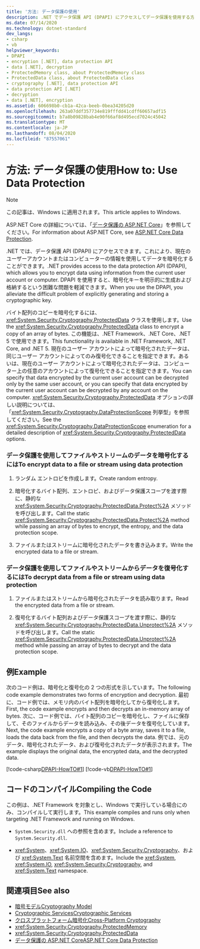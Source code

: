 ```yaml
---
title: '方法: データ保護の使用'
description: .NET でデータ保護 API (DPAPI) にアクセスしてデータ保護を使用する方法について説明します。
ms.date: 07/14/2020
ms.technology: dotnet-standard
dev_langs:
- csharp
- vb
helpviewer_keywords:
- DPAPI
- encryption [.NET], data protection API
- data [.NET], decryption
- ProtectedMemory class, about ProtectedMemory class
- ProtectedData class, about ProtectedData class
- cryptography [.NET], data protection API
- data protection API [.NET]
- decryption
- data [.NET], encryption
ms.assetid: 606698b0-cb1a-42ca-beeb-0bea34205d20
ms.openlocfilehash: 263a07ddf357734e819fffdd41cdff60657adf15
ms.sourcegitcommit: b7a8b09828bab4e90f66af8d495ecd7024c45042
ms.translationtype: MT
ms.contentlocale: ja-JP
ms.lasthandoff: 08/04/2020
ms.locfileid: "87557061"
---
```

# <a name="how-to-use-data-protection"></a><span data-ttu-id="231ec-103">方法: データ保護の使用</span><span class="sxs-lookup"><span data-stu-id="231ec-103">How to: Use Data Protection</span></span>

> [!NOTE]
> <span data-ttu-id="231ec-104">この記事は、Windows に適用されます。</span><span class="sxs-lookup"><span data-stu-id="231ec-104">This article applies to Windows.</span></span>
>
> <span data-ttu-id="231ec-105">ASP.NET Core の詳細については、「[データ保護の ASP.NET Core](/aspnet/core/security/data-protection/introduction)」を参照してください。</span><span class="sxs-lookup"><span data-stu-id="231ec-105">For information about ASP.NET Core, see [ASP.NET Core Data Protection](/aspnet/core/security/data-protection/introduction).</span></span>

<span data-ttu-id="231ec-106">.NET では、データ保護 API (DPAPI) にアクセスできます。これにより、現在のユーザーアカウントまたはコンピューターの情報を使用してデータを暗号化することができます。</span><span class="sxs-lookup"><span data-stu-id="231ec-106">.NET provides access to the data protection API (DPAPI), which allows you to encrypt data using information from the current user account or computer.</span></span>  <span data-ttu-id="231ec-107">DPAPI を使用すると、暗号化キーを明示的に生成および格納するという困難な問題を軽減できます。</span><span class="sxs-lookup"><span data-stu-id="231ec-107">When you use the DPAPI, you alleviate the difficult problem of explicitly generating and storing a cryptographic key.</span></span>  
  
<span data-ttu-id="231ec-108">バイト配列のコピーを暗号化するには、<xref:System.Security.Cryptography.ProtectedData> クラスを使用します。</span><span class="sxs-lookup"><span data-stu-id="231ec-108">Use the <xref:System.Security.Cryptography.ProtectedData> class to encrypt a copy of an array of bytes.</span></span> <span data-ttu-id="231ec-109">この機能は、.NET Framework、.NET Core、.NET 5 で使用できます。</span><span class="sxs-lookup"><span data-stu-id="231ec-109">This functionality is available in .NET Framework, .NET Core, and .NET 5.</span></span>  <span data-ttu-id="231ec-110">現在のユーザー アカウントによって暗号化されたデータは、同じユーザー アカウントによってのみ復号化できることを指定できます。あるいは、現在のユーザー アカウントによって暗号化されたデータは、コンピューター上の任意のアカウントによって復号化できることを指定できます。</span><span class="sxs-lookup"><span data-stu-id="231ec-110">You can specify that data encrypted by the current user account can be decrypted only by the same user account, or you can specify that data encrypted by the current user account can be decrypted by any account on the computer.</span></span>  <span data-ttu-id="231ec-111"><xref:System.Security.Cryptography.ProtectedData> オプションの詳しい説明については、「<xref:System.Security.Cryptography.DataProtectionScope> 列挙型」を参照してください。</span><span class="sxs-lookup"><span data-stu-id="231ec-111">See the <xref:System.Security.Cryptography.DataProtectionScope> enumeration for a detailed description of <xref:System.Security.Cryptography.ProtectedData> options.</span></span>  
  
### <a name="to-encrypt-data-to-a-file-or-stream-using-data-protection"></a><span data-ttu-id="231ec-112">データ保護を使用してファイルやストリームのデータを暗号化するには</span><span class="sxs-lookup"><span data-stu-id="231ec-112">To encrypt data to a file or stream using data protection</span></span>  
  
1. <span data-ttu-id="231ec-113">ランダム エントロピを作成します。</span><span class="sxs-lookup"><span data-stu-id="231ec-113">Create random entropy.</span></span>  
  
2. <span data-ttu-id="231ec-114">暗号化するバイト配列、エントロピ、およびデータ保護スコープを渡す際に、静的な <xref:System.Security.Cryptography.ProtectedData.Protect%2A> メソッドを呼び出します。</span><span class="sxs-lookup"><span data-stu-id="231ec-114">Call the static <xref:System.Security.Cryptography.ProtectedData.Protect%2A> method while passing an array of bytes to encrypt, the entropy, and the data protection scope.</span></span>  
  
3. <span data-ttu-id="231ec-115">ファイルまたはストリームに暗号化されたデータを書き込みます。</span><span class="sxs-lookup"><span data-stu-id="231ec-115">Write the encrypted data to a file or stream.</span></span>  
  
### <a name="to-decrypt-data-from-a-file-or-stream-using-data-protection"></a><span data-ttu-id="231ec-116">データ保護を使用してファイルやストリームからデータを復号化するには</span><span class="sxs-lookup"><span data-stu-id="231ec-116">To decrypt data from a file or stream using data protection</span></span>  
  
1. <span data-ttu-id="231ec-117">ファイルまたはストリームから暗号化されたデータを読み取ります。</span><span class="sxs-lookup"><span data-stu-id="231ec-117">Read the encrypted data from a file or stream.</span></span>  
  
2. <span data-ttu-id="231ec-118">復号化するバイト配列およびデータ保護スコープを渡す際に、静的な <xref:System.Security.Cryptography.ProtectedData.Unprotect%2A> メソッドを呼び出します。</span><span class="sxs-lookup"><span data-stu-id="231ec-118">Call the static <xref:System.Security.Cryptography.ProtectedData.Unprotect%2A> method while passing an array of bytes to decrypt and the data protection scope.</span></span>  
  
## <a name="example"></a><span data-ttu-id="231ec-119">例</span><span class="sxs-lookup"><span data-stu-id="231ec-119">Example</span></span>

<span data-ttu-id="231ec-120">次のコード例は、暗号化と復号化の 2 つの形式を示しています。</span><span class="sxs-lookup"><span data-stu-id="231ec-120">The following code example demonstrates two forms of encryption and decryption.</span></span>  <span data-ttu-id="231ec-121">最初に、コード例では、メモリ内のバイト配列を暗号化してから復号化します。</span><span class="sxs-lookup"><span data-stu-id="231ec-121">First, the code example encrypts and then decrypts an in-memory array of bytes.</span></span>  <span data-ttu-id="231ec-122">次に、コード例では、バイト配列のコピーを暗号化し、ファイルに保存して、そのファイルからデータを読み込み、その後データを復号化しています。</span><span class="sxs-lookup"><span data-stu-id="231ec-122">Next, the code example encrypts a copy of a byte array, saves it to a file, loads the data back from the file, and then decrypts the data.</span></span>  <span data-ttu-id="231ec-123">例では、元のデータ、暗号化されたデータ、および復号化されたデータが表示されます。</span><span class="sxs-lookup"><span data-stu-id="231ec-123">The example displays the original data, the encrypted data, and the decrypted data.</span></span>

[!code-csharp[DPAPI-HowTO#1](../../../samples/snippets/csharp/VS_Snippets_CLR/DPAPI-HowTO/cs/sample.cs#1)]
[!code-vb[DPAPI-HowTO#1](../../../samples/snippets/visualbasic/VS_Snippets_CLR/DPAPI-HowTO/vb/sample.vb#1)]  
  
## <a name="compiling-the-code"></a><span data-ttu-id="231ec-124">コードのコンパイル</span><span class="sxs-lookup"><span data-stu-id="231ec-124">Compiling the Code</span></span>  

<span data-ttu-id="231ec-125">この例は、.NET Framework を対象とし、Windows で実行している場合にのみ、コンパイルして実行します。</span><span class="sxs-lookup"><span data-stu-id="231ec-125">This example compiles and runs only when targeting .NET Framework and running on Windows.</span></span>

- <span data-ttu-id="231ec-126">`System.Security.dll` への参照を含めます。</span><span class="sxs-lookup"><span data-stu-id="231ec-126">Include a reference to `System.Security.dll`.</span></span>  
  
- <span data-ttu-id="231ec-127"><xref:System>、<xref:System.IO>、<xref:System.Security.Cryptography>、および <xref:System.Text> 名前空間を含めます。</span><span class="sxs-lookup"><span data-stu-id="231ec-127">Include the <xref:System>, <xref:System.IO>, <xref:System.Security.Cryptography>, and <xref:System.Text> namespace.</span></span>  
  
## <a name="see-also"></a><span data-ttu-id="231ec-128">関連項目</span><span class="sxs-lookup"><span data-stu-id="231ec-128">See also</span></span>

- [<span data-ttu-id="231ec-129">暗号モデル</span><span class="sxs-lookup"><span data-stu-id="231ec-129">Cryptography Model</span></span>](cryptography-model.md)
- [<span data-ttu-id="231ec-130">Cryptographic Services</span><span class="sxs-lookup"><span data-stu-id="231ec-130">Cryptographic Services</span></span>](cryptographic-services.md)
- [<span data-ttu-id="231ec-131">クロスプラットフォーム暗号化</span><span class="sxs-lookup"><span data-stu-id="231ec-131">Cross-Platform Cryptography</span></span>](cross-platform-cryptography.md)
- <xref:System.Security.Cryptography.ProtectedMemory>
- <xref:System.Security.Cryptography.ProtectedData>
- [<span data-ttu-id="231ec-132">データ保護の ASP.NET Core</span><span class="sxs-lookup"><span data-stu-id="231ec-132">ASP.NET Core Data Protection</span></span>](/aspnet/core/security/data-protection/introduction)
